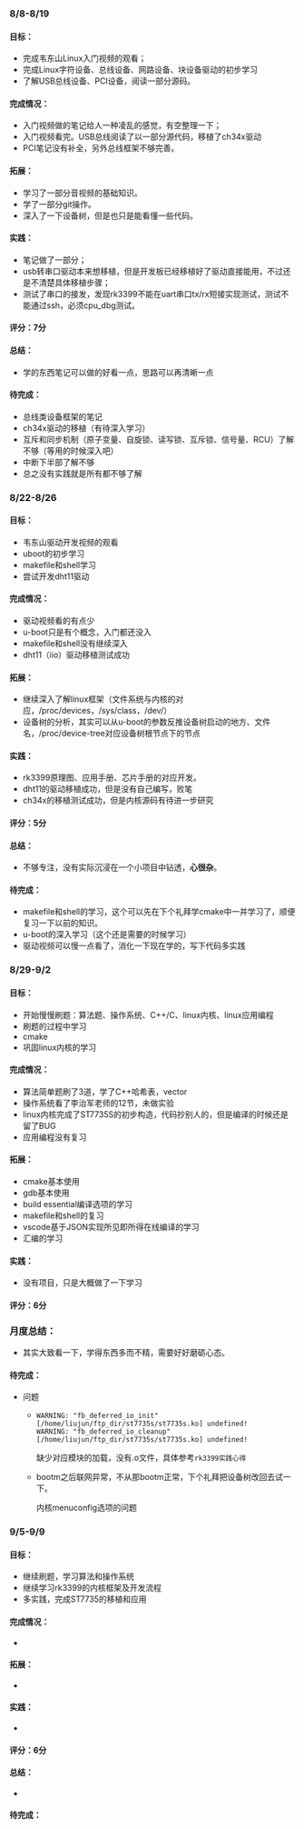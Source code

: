 ### 8/8-8/19

#### 目标：

- 完成韦东山Linux入门视频的观看；
- 完成Linux字符设备、总线设备、网路设备、块设备驱动的初步学习
- 了解USB总线设备、PCI设备，阅读一部分源码。	

#### 完成情况：

- 入门视频做的笔记给人一种凌乱的感觉，有空整理一下；
- 入门视频看完。USB总线阅读了以一部分源代码，移植了ch34x驱动
- PCI笔记没有补全，另外总线框架不够完善。

#### 拓展：

- 学习了一部分音视频的基础知识。
- 学了一部分git操作。
- 深入了一下设备树，但是也只是能看懂一些代码。

#### 实践：

- 笔记做了一部分；
- usb转串口驱动本来想移植，但是开发板已经移植好了驱动直接能用，不过还是不清楚具体移植步骤；
- 测试了串口的接发，发现rk3399不能在uart串口tx/rx短接实现测试，测试不能通过ssh，必须cpu_dbg测试。

#### 评分：7分

#### 总结：

- 学的东西笔记可以做的好看一点，思路可以再清晰一点

#### 待完成：

- 总线类设备框架的笔记
- ch34x驱动的移植（有待深入学习）
- 互斥和同步机制（原子变量、自旋锁、读写锁、互斥锁、信号量、RCU）了解不够（等用的时候深入吧）
- 中断下半部了解不够
- 总之没有实践就是所有都不够了解

### 8/22-8/26

#### 目标：

- 韦东山驱动开发视频的观看
- uboot的初步学习
- makefile和shell学习
- 尝试开发dht11驱动

#### 完成情况：

- 驱动视频看的有点少
- u-boot只是有个概念，入门都还没入
- makefile和shell没有继续深入
- dht11（iio）驱动移植测试成功

#### 拓展：

- 继续深入了解linux框架（文件系统与内核的对应，/proc/devices，/sys/class，/dev/）
- 设备树的分析，其实可以从u-boot的参数反推设备树启动的地方、文件名，/proc/device-tree对应设备树根节点下的节点

#### 实践：

- rk3399原理图、应用手册、芯片手册的对应开发。
- dht11的驱动移植成功，但是没有自己编写，败笔
- ch34x的移植测试成功，但是内核源码有待进一步研究

#### 评分：5分

#### 总结：

- 不够专注，没有实际沉浸在一个小项目中钻透，**心很杂**。

#### 待完成：

- makefile和shell的学习，这个可以先在下个礼拜学cmake中一并学习了，顺便复习一下以前的知识。
- u-boot的深入学习（这个还是需要的时候学习）
- 驱动视频可以慢一点看了，消化一下现在学的，写下代码多实践

### 8/29-9/2

#### 目标：

- 开始慢慢刷题：算法题、操作系统、C++/C、linux内核、linux应用编程
- 刷题的过程中学习
- cmake
- 巩固linux内核的学习

#### 完成情况：

- 算法简单题刷了3道，学了C++哈希表，vector
- 操作系统看了李治军老师的12节，未做实验
- linux内核完成了ST7735S的初步构造，代码抄别人的，但是编译的时候还是留了BUG
- 应用编程没有复习

#### 拓展：

- cmake基本使用
- gdb基本使用
- build essential编译选项的学习
- makefile和shell的复习
- vscode基于JSON实现所见即所得在线编译的学习
- 汇编的学习

#### 实践：

- 没有项目，只是大概做了一下学习

#### 评分：6分

### 月度总结：

- 其实大致看一下，学得东西多而不精，需要好好磨砺心态。

#### 待完成：

- 问题

  - ```
    WARNING: "fb_deferred_io_init" [/home/liujun/ftp_dir/st7735s/st7735s.ko] undefined!
    WARNING: "fb_deferred_io_cleanup" [/home/liujun/ftp_dir/st7735s/st7735s.ko] undefined!
    ```

    缺少对应模块的加载，没有.o文件，具体参考`rk3399实践心得`
    
  - bootm之后联网异常，不从那bootm正常，下个礼拜把设备树改回去试一下。
  
    内核menuconfig选项的问题

### 9/5-9/9

#### 目标：

- 继续刷题，学习算法和操作系统
- 继续学习rk3399的内核框架及开发流程
- 多实践，完成ST7735的移植和应用

#### 完成情况：

- 

#### 拓展：

- 

#### 实践：

- 

#### 评分：6分

#### 总结：

- 

#### 待完成：
